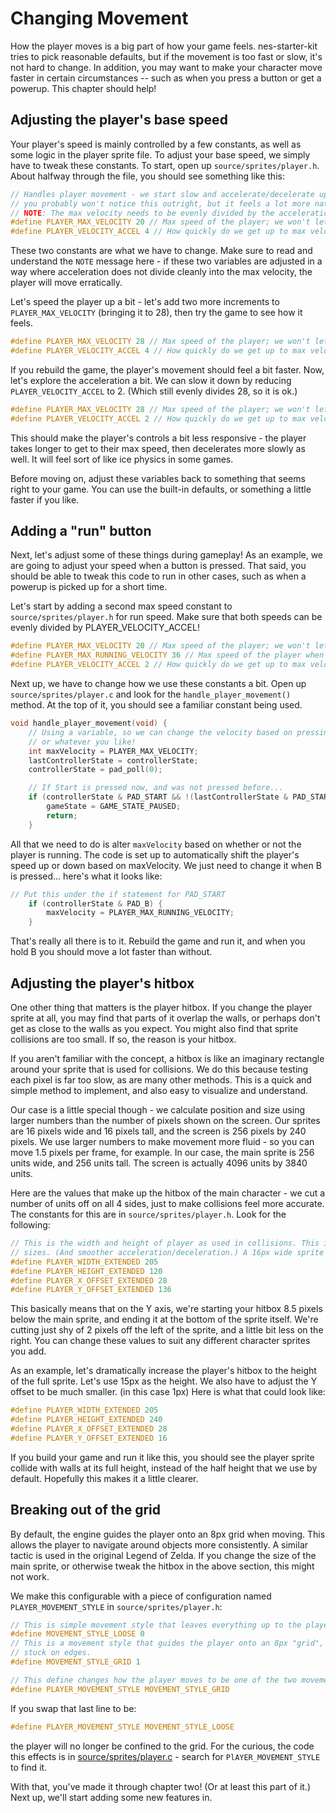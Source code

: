 # Changing Movement

How the player moves is a big part of how your game feels. nes-starter-kit tries to pick reasonable defaults, but if the
movement is too fast or slow, it's not hard to change. In addition, you may want to make your character move faster in
certain circumstances -- such as when you press a button or get a powerup. This chapter should help!

## Adjusting the player's base speed

Your player's speed is mainly controlled by a few constants, as well as some logic in the player sprite file. 
To adjust your base speed, we simply have to tweak these constants. To start, open up `source/sprites/player.h`.
About halfway through the file, you should see something like this: 

```c
// Handles player movement - we start slow and accelerate/decelerate up to a max speed. As a player,
// you probably won't notice this outright, but it feels a lot more natural like this.
// NOTE: The max velocity needs to be evenly divided by the acceleration. (Eg 20/4 = 5)
#define PLAYER_MAX_VELOCITY 20 // Max speed of the player; we won't let you go past this.
#define PLAYER_VELOCITY_ACCEL 4 // How quickly do we get up to max velocity? 
```

These two constants are what we have to change. Make sure to read and understand the `NOTE` message here -
if these two variables are adjusted in a way where acceleration does not divide cleanly into the max 
velocity, the player will move erratically. 

Let's speed the player up a bit - let's add two more increments to `PLAYER_MAX_VELOCITY` (bringing it to 28),
then try the game to see how it feels. 

```c
#define PLAYER_MAX_VELOCITY 28 // Max speed of the player; we won't let you go past this.
#define PLAYER_VELOCITY_ACCEL 4 // How quickly do we get up to max velocity? 
```

If you rebuild the game, the player's movement should feel a bit faster. Now, let's explore the 
acceleration a bit. We can slow it down by reducing `PLAYER_VELOCITY_ACCEL` to 2. (Which still
evenly divides 28, so it is ok.)

```c
#define PLAYER_MAX_VELOCITY 28 // Max speed of the player; we won't let you go past this.
#define PLAYER_VELOCITY_ACCEL 2 // How quickly do we get up to max velocity? 
```

This should make the player's controls a bit less responsive - the player takes longer to get
to their max speed, then decelerates more slowly as well. It will feel sort of like ice physics in 
some games. 

Before moving on, adjust these variables back to something that seems right to your game. You can use
the built-in defaults, or something a little faster if you like.

## Adding a "run" button

Next, let's adjust some of these things during gameplay! As an example, we are going to adjust your speed when a button
is pressed. That said, you should be able to tweak this code to run in other cases, such as when a powerup is picked up 
for a short time.

Let's start by adding a second max speed constant to `source/sprites/player.h` for run speed. Make sure that both speeds
can be evenly divided by PLAYER_VELOCITY_ACCEL! 

```c
#define PLAYER_MAX_VELOCITY 20 // Max speed of the player; we won't let you go past this.
#define PLAYER_MAX_RUNNING_VELOCITY 36 // Max speed of the player when running.
#define PLAYER_VELOCITY_ACCEL 2 // How quickly do we get up to max velocity? 
```

Next up, we have to change how we use these constants a bit. Open up `source/sprites/player.c` and look for the 
`handle_player_movement()` method. At the top of it, you should see a familiar constant being used. 

```c
void handle_player_movement(void) {
    // Using a variable, so we can change the velocity based on pressing a button, having a special item,
    // or whatever you like!
    int maxVelocity = PLAYER_MAX_VELOCITY;
    lastControllerState = controllerState;
    controllerState = pad_poll(0);

    // If Start is pressed now, and was not pressed before...
    if (controllerState & PAD_START && !(lastControllerState & PAD_START)) {
        gameState = GAME_STATE_PAUSED;
        return;
    }
```

All that we need to do is alter `maxVelocity` based on whether or not the player is running. The code is set
up to automatically shift the player's speed up or down based on maxVelocity. We just need to change it when B
is pressed... here's what it looks like: 

```c
// Put this under the if statement for PAD_START
    if (controllerState & PAD_B) {
        maxVelocity = PLAYER_MAX_RUNNING_VELOCITY;
    }
```
That's really all there is to it. Rebuild the game and run it, and when you hold B you should move a lot faster
than without. 

## Adjusting the player's hitbox

One other thing that matters is the player hitbox. If you change the player sprite at all, you may find that parts
of it overlap the walls, or perhaps don't get as close to the walls as you expect. You might also find that sprite
collisions are too small. If so, the reason is your hitbox.

If you aren't familiar with the concept, a hitbox is like an imaginary rectangle around your sprite that is used
for collisions. We do this because testing each pixel is far too slow, as are many other methods. This is a quick
and simple method to implement, and also easy to visualize and understand.

Our case is a little special though - we calculate position and size using larger numbers than the number of pixels
shown on the screen. Our sprites are 16 pixels wide and 16 pixels tall, and the screen is 256 pixels by 240 pixels.
We use larger numbers to make movement more fluid - so you can move 1.5 pixels per frame, for example. In our case,
the main sprite is 256 units wide, and 256 units tall. The screen is actually 4096 units by 3840 units. 

Here are the values that make up the hitbox of the main character - we cut a number of units off on all 4 sides, just
to make collisions feel more accurate. The constants for this are in `source/sprites/player.h`. Look for the following:

```c
// This is the width and height of player as used in collisions. This is shifted by 4 to allow for sub-pixel
// sizes. (And smoother acceleration/deceleration.) A 16px wide sprite is 256 units here.
#define PLAYER_WIDTH_EXTENDED 205
#define PLAYER_HEIGHT_EXTENDED 120
#define PLAYER_X_OFFSET_EXTENDED 28
#define PLAYER_Y_OFFSET_EXTENDED 136

```

This basically means that on the Y axis, we're starting your hitbox 8.5 pixels below the main sprite, and ending it 
at the bottom of the sprite itself. We're cutting just shy of 2 pixels off the left of the sprite, and a little bit less 
on the right. You can change these values to suit any different character sprites you add.

As an example, let's dramatically increase the player's hitbox to the height of the full sprite. Let's use 15px as the
height. We also have to adjust the Y offset to be much smaller. (in this case 1px) Here is what that could look like: 

```c
#define PLAYER_WIDTH_EXTENDED 205
#define PLAYER_HEIGHT_EXTENDED 240
#define PLAYER_X_OFFSET_EXTENDED 28
#define PLAYER_Y_OFFSET_EXTENDED 16
```

If you build your game and run it like this, you should see the player sprite collide with walls at its full height,
instead of the half height that we use by default. Hopefully this makes it a little clearer.

## Breaking out of the grid

By default, the engine guides the player onto an 8px grid when moving. This allows the player to navigate around 
objects more consistently. A similar tactic is used in the original Legend of Zelda. If you change the size of the
main sprite, or otherwise tweak the hitbox in the above section, this might not work.

We make this configurable with a piece of configuration named `PLAYER_MOVEMENT_STYLE` in `source/sprites/player.h`:

```c
// This is simple movement style that leaves everything up to the player.
#define MOVEMENT_STYLE_LOOSE 0
// This is a movement style that guides the player onto an 8px "grid", to make it harder to get
// stuck on edges. 
#define MOVEMENT_STYLE_GRID 1

// This define changes how the player moves to be one of the two movement styles above.
#define PLAYER_MOVEMENT_STYLE MOVEMENT_STYLE_GRID
```

If you swap that last line to be: 
```c
#define PLAYER_MOVEMENT_STYLE MOVEMENT_STYLE_LOOSE
```

the player will no longer be confined to the grid. For the curious, the code this effects is in 
[source/sprites/player.c](../../source/sprites/player.c) - search for `PlAYER_MOVEMENT_STYLE` to find it.


With that, you've made it through chapter two! (Or at least this part of it.) Next up, we'll start adding some new
features in. 